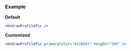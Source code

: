 ### Example

**Default**
```jsx
<UndrawProfilePic />
```

**Customized**
```jsx
<UndrawProfilePic primaryColor="#41B883" height="100" />
```
